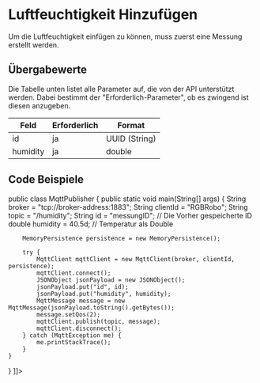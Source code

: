 # Luftfeuchtigkeit Hinzufügen

Um die Luftfeuchtigkeit einfügen zu können, muss zuerst eine Messung erstellt werden.

## Übergabewerte

Die Tabelle unten listet alle Parameter auf, die von der API unterstützt werden.
Dabei bestimmt der "Erforderlich-Parameter", ob es zwingend ist diesen anzugeben.

| Feld     | Erforderlich | Format        |
|----------|--------------|---------------|
| id       | ja           | UUID (String) |
| humidity | ja           | double        |

## Code Beispiele

<tabs>
<tab title="Java" >
<code-block lang="java"><![CDATA[
import org.eclipse.paho.client.mqttv3.MqttClient;
import org.eclipse.paho.client.mqttv3.MqttException;
import org.eclipse.paho.client.mqttv3.MqttMessage;
import org.eclipse.paho.client.mqttv3.persist.MemoryPersistence;
import org.json.JSONObject;

public class MqttPublisher {
public static void main(String[] args) {
String broker = "tcp://broker-address:1883";
String clientId = "RGBRobo";
String topic = "/humidity";
String id = "messungID";    // Die Vorher gespeicherte ID
double humidity = 40.5d; // Temperatur als Double

        MemoryPersistence persistence = new MemoryPersistence();

        try {
            MqttClient mqttClient = new MqttClient(broker, clientId, persistence);
            mqttClient.connect();
            JSONObject jsonPayload = new JSONObject();
            jsonPayload.put("id", id);
            jsonPayload.put("humidity", humidity);
            MqttMessage message = new MqttMessage(jsonPayload.toString().getBytes());
            message.setQos(2);
            mqttClient.publish(topic, message);
            mqttClient.disconnect();
        } catch (MqttException me) {
            me.printStackTrace();
        }
    }
}
]]></code-block>
</tab>
<tab title="Python">
<code-block lang="python">
<![CDATA[
import paho.mqtt.client as mqtt
import json

# Define the broker address and port
broker = "broker-address"
port = 1883
topic = "/humidity"

# Example data
id = "messungID"    # Vorher gespeicherte ID
humidity = 40.5      # Farbwert als Hex-Wert

# Create a JSON payload
payload = json.dumps({"id": id, "humidity": humidity})

# Create a client instance
client = mqtt.Client("RGBRobo")

# Connect to the broker
client.connect(broker, port)

# Publish the message to the specified topic
client.publish(topic, payload, qos=2)

# Disconnect from the broker
client.disconnect()
]]></code-block>
</tab>
</tabs>